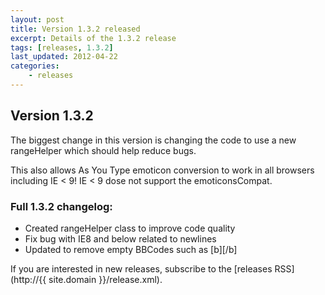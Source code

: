 ```yaml
---
layout: post
title: Version 1.3.2 released
excerpt: Details of the 1.3.2 release
tags: [releases, 1.3.2]
last_updated: 2012-04-22
categories:
    - releases
---
```

## Version 1.3.2

The biggest change in this version is changing the code to use a new rangeHelper which should help reduce bugs.

This also allows As You Type emoticon conversion to work in all browsers including IE < 9! IE < 9 dose not support the emoticonsCompat.

### Full 1.3.2 changelog:
* Created rangeHelper class to improve code quality
* Fix bug with IE8 and below related to newlines
* Updated to remove empty BBCodes such as [b][/b]

If you are interested in new releases, subscribe to the [releases RSS](http://{{ site.domain }}/release.xml).
